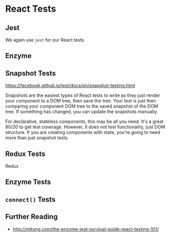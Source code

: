 
# React Tests

## Jest

We again use `jest` for our React tests.

## Enzyme



## Snapshot Tests

https://facebook.github.io/jest/docs/en/snapshot-testing.html

Snapshots are the easiest types of React tests to write as they just
render your component to a DOM tree, then save the tree. Your test is just then
comparing your component DOM tree to the saved snapshot of the DOM tree. If something
has changed, you can update the snapshots manually.

For declarative, stateless components, this may be all you need.
It's a great 80/20 to get test coverage.
However, it does not test functionality, just DOM structure.
If you are creating components with state, you're going to need more than just snapshot tests.

## Redux Tests

Redux

## Enzyme Tests

## `connect()` Tests

## Further Reading

- http://mttyng.com/the-enzyme-jest-survival-guide-react-testing-101/
